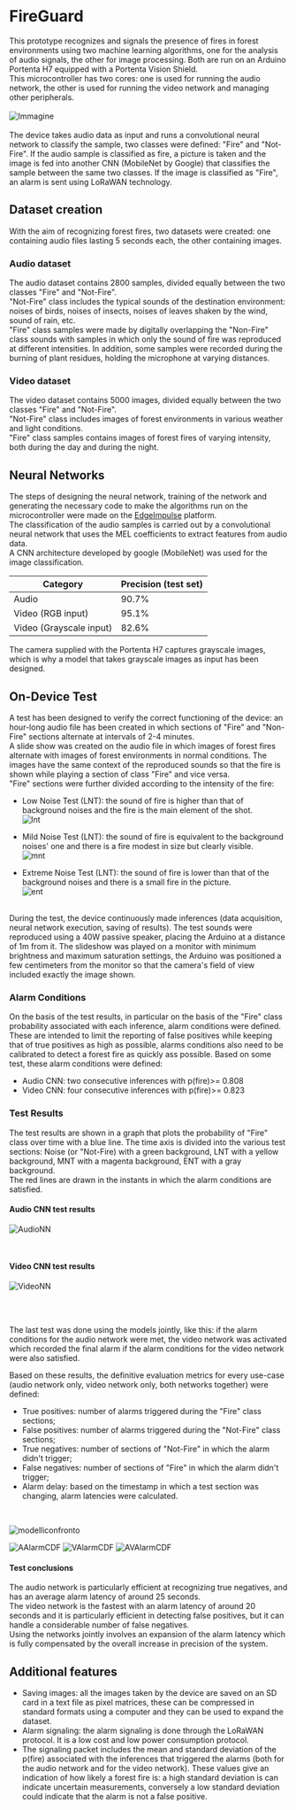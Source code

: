 # FireGuard
This prototype recognizes and signals the presence of fires in forest environments using two machine learning algorithms, one for the analysis of audio signals, the other for image processing. Both are run on an Arduino Portenta H7 equipped with a Portenta Vision Shield. </br>This microcontroller has two cores: one is used for running the audio network, the other is used for running the video network and managing other peripherals.</br></br>
![Immagine](https://user-images.githubusercontent.com/56454542/176997688-0222fede-92d0-47c0-acdc-cff05f71f105.png)
</br></br>
The device takes audio data as input and runs a convolutional neural network to classify the sample, two classes were defined: "Fire" and "Not-Fire". If the audio sample is classified as fire, a picture is taken and the image is fed into another CNN (MobileNet by Google) that classifies the sample between the same two classes. If the image is classified as "Fire", an alarm is sent using LoRaWAN technology.


## Dataset creation

With the aim of recognizing forest fires, two datasets were created: one containing audio files lasting 5 seconds each, the other containing images.

### Audio dataset

The audio dataset contains 2800 samples, divided equally between the two classes "Fire" and "Not-Fire".</br>
"Not-Fire" class includes the typical sounds of the destination environment: noises of birds, noises of insects, noises of leaves shaken by the wind, sound of rain, etc.</br>
"Fire" class samples were made by digitally overlapping the "Non-Fire" class sounds with samples in which only the sound of fire was reproduced at different intensities. In addition, some samples were recorded during the burning of plant residues, holding the microphone at varying distances.

### Video dataset

The video dataset contains 5000 images, divided equally between the two classes "Fire" and "Not-Fire".</br>
"Not-Fire" class includes images of forest environments in various weather and light conditions.</br>
"Fire" class samples contains images of forest fires of varying intensity, both during the day and during the night.

## Neural Networks

The steps of designing the neural network, training of the network and generating the necessary code to make the algorithms run on the microcontroller were made on the [EdgeImpulse](https://www.edgeimpulse.com/) platform. </br>
The classification of the audio samples is carried out by a convolutional neural network that uses the MEL coefficients to extract features from audio data. </br>
A CNN architecture developed by google (MobileNet) was used for the image classification.


| Category | Precision (test set) |
| ---      | ---       |
| Audio | 90.7% |
| Video (RGB input) | 95.1%  |
| Video (Grayscale input) | 82.6% |

The camera supplied with the Portenta H7 captures grayscale images, which is why a model that takes grayscale images as input has been designed. 

## On-Device Test

A test has been designed to verify the correct functioning of the device: an hour-long audio file has been created in which sections of "Fire" and "Non-Fire" sections alternate at intervals of 2-4 minutes. </br>
A slide show was created on the audio file in which images of forest fires alternate with images of forest environments in normal conditions. The images have the same context of the reproduced sounds so that the fire is shown while playing a section of class "Fire" and vice versa. </br>
"Fire" sections were further divided according to the intensity of the fire:</br>
- Low Noise Test (LNT): the sound of fire is higher than that of background noises and the fire is the main element of the shot. </br>
![lnt](https://user-images.githubusercontent.com/56454542/177165157-22451199-f143-4aff-9e76-b7eb5e9fb7fb.png)

- Mild Noise Test (LNT): the sound of fire is equivalent to the background noises' one and there is a fire modest in size but clearly visible. </br>
![mnt](https://user-images.githubusercontent.com/56454542/177165644-528d6161-cb9b-4d70-8f3a-1c6841ca1ba3.png)

- Extreme Noise Test (LNT): the sound of fire is lower than that of the background noises and there is a small fire in the picture. </br>
![ent](https://user-images.githubusercontent.com/56454542/177165961-7a205fb2-febc-43ed-b8dd-d3ba5c1bebfb.png)
</br>
During the test, the device continuously made inferences (data acquisition, neural network execution, saving of results). The test sounds were reproduced using a 40W passive speaker, placing the Arduino at a distance of 1m from it. The slideshow was played on a monitor with minimum brightness and maximum saturation settings, the Arduino was positioned a few centimeters from the monitor so that the camera's field of view included exactly the image shown.</br>


### Alarm Conditions

On the basis of the test results, in particular on the basis of the "Fire" class probability associated with each inference, alarm conditions were defined. These are intended to limit the reporting of false positives while keeping that of true positives as high as possible, alarms conditions also need to be calibrated to detect a forest fire as quickly ass possible. Based on some test, these alarm conditions were defined:

- Audio CNN: two consecutive inferences with p(fire)>= 0.808
- Video CNN: four consecutive inferences with p(fire)>= 0.823


### Test Results

The test results are shown in a graph that plots the probability of "Fire" class over time with a blue line. The time axis is divided into the various test sections: Noise (or "Not-Fire) with a green background, LNT with a yellow background, MNT with a magenta background, ENT with a gray background. </br>
The red lines are drawn in the instants in which the alarm conditions are satisfied.
</br>
#### Audio CNN test results
![AudioNN](https://user-images.githubusercontent.com/56454542/177169338-190c8522-1759-4e1f-a9dc-91345296430b.png)

</br>

#### Video CNN test results

![VideoNN](https://user-images.githubusercontent.com/56454542/177171105-efa7a9ef-b540-49b0-b4a6-8fd7755f9ff7.png)

</br>
</br>


The last test was done using the models jointly, like this: if the alarm conditions for the audio network were met, the video network was activated which recorded the final alarm if the alarm conditions for the video network were also satisfied.</br>

Based on these results, the definitive evaluation metrics for every use-case (audio network only, video network only, both networks together) were defined:

- True positives: number of alarms triggered during the "Fire" class sections;
- False positives: number of alarms triggered during the "Not-Fire" class sections;
- True negatives: number of sections of "Not-Fire" in which the alarm didn't trigger;
- False negatives: number of sections of "Fire" in which the alarm didn't trigger;
- Alarm delay: based on the timestamp in which a test section was changing, alarm latencies were calculated.

</br>

![modelliconfronto](https://user-images.githubusercontent.com/56454542/177191937-233d0ae0-12bf-4b85-b9db-ba0acd21c31c.png)

![AAlarmCDF](https://user-images.githubusercontent.com/56454542/177192731-b267645a-9607-498e-b4ec-d759bef154e7.png)
![VAlarmCDF](https://user-images.githubusercontent.com/56454542/177192729-0eeb180f-e6ef-4b13-b384-c3fcde75b1eb.png)
![AVAlarmCDF](https://user-images.githubusercontent.com/56454542/177192727-8adc2ef2-a29e-4f5c-b1f6-cede61455a05.png)

#### Test conclusions
The audio network is particularly efficient at recognizing true negatives, and has an average alarm latency of around 25 seconds.</br>
The video network is the fastest with an alarm latency of around 20 seconds and it is particularly efficient in detecting false positives, but it can handle a considerable number of false negatives.</br>
Using the networks jointly involves an expansion of the alarm latency which is fully compensated by the overall increase in precision of the system.</br>

## Additional features

- Saving images: all the images taken by the device are saved on an SD card in a text file as pixel matrices, these can be compressed in standard formats using a computer and they can be used to expand the dataset.
- Alarm signaling: the alarm signaling is done through the LoRaWAN protocol. It is a low cost and low power consumption protocol.
- The signaling packet includes the mean and standard deviation of the p(fire) associated with the inferences that triggered the alarms (both for the audio network and for the video network). These values give an indication of how likely a forest fire is: a high standard deviation is can indicate uncertain measurements, conversely a low standard deviation could indicate that the alarm is not a false positive.
